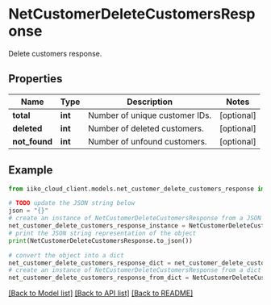 # NetCustomerDeleteCustomersResponse

Delete customers response.

## Properties

Name | Type | Description | Notes
------------ | ------------- | ------------- | -------------
**total** | **int** | Number of unique customer IDs. | [optional] 
**deleted** | **int** | Number of deleted customers. | [optional] 
**not_found** | **int** | Number of unfound customers. | [optional] 

## Example

```python
from iiko_cloud_client.models.net_customer_delete_customers_response import NetCustomerDeleteCustomersResponse

# TODO update the JSON string below
json = "{}"
# create an instance of NetCustomerDeleteCustomersResponse from a JSON string
net_customer_delete_customers_response_instance = NetCustomerDeleteCustomersResponse.from_json(json)
# print the JSON string representation of the object
print(NetCustomerDeleteCustomersResponse.to_json())

# convert the object into a dict
net_customer_delete_customers_response_dict = net_customer_delete_customers_response_instance.to_dict()
# create an instance of NetCustomerDeleteCustomersResponse from a dict
net_customer_delete_customers_response_from_dict = NetCustomerDeleteCustomersResponse.from_dict(net_customer_delete_customers_response_dict)
```
[[Back to Model list]](../README.md#documentation-for-models) [[Back to API list]](../README.md#documentation-for-api-endpoints) [[Back to README]](../README.md)


